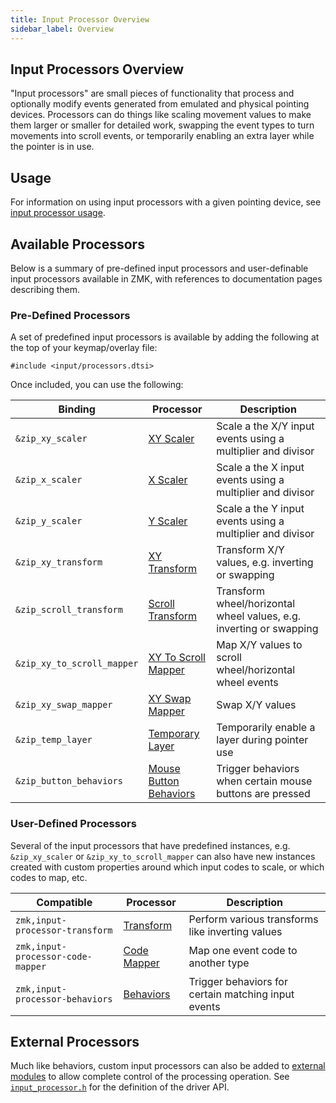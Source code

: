```yaml
---
title: Input Processor Overview
sidebar_label: Overview
---
```


## Input Processors Overview

"Input processors" are small pieces of functionality that process and optionally modify events generated from emulated and physical pointing devices. Processors can do things like scaling movement values to make them larger or smaller for detailed work, swapping the event types to turn movements into scroll events, or temporarily enabling an extra layer while the pointer is in use.

## Usage

For information on using input processors with a given pointing device, see [input processor usage](usage.md).

## Available Processors

Below is a summary of pre-defined input processors and user-definable input processors available in ZMK, with references to documentation pages describing them.

### Pre-Defined Processors

A set of predefined input processors is available by adding the following at the top of your keymap/overlay file:

```
#include <input/processors.dtsi>
```

Once included, you can use the following:

| Binding                    | Processor                                                    | Description                                                         |
| -------------------------- | ------------------------------------------------------------ | ------------------------------------------------------------------- |
| `&zip_xy_scaler`           | [XY Scaler](scaler.md#pre-defined-instances)                 | Scale a the X/Y input events using a multiplier and divisor         |
| `&zip_x_scaler`            | [X Scaler](scaler.md#pre-defined-instances)                  | Scale a the X input events using a multiplier and divisor           |
| `&zip_y_scaler`            | [Y Scaler](scaler.md#pre-defined-instances)                  | Scale a the Y input events using a multiplier and divisor           |
| `&zip_xy_transform`        | [XY Transform](transformer.md#pre-defined-instances)         | Transform X/Y values, e.g. inverting or swapping                    |
| `&zip_scroll_transform`    | [Scroll Transform](transformer.md#pre-defined-instances)     | Transform wheel/horizontal wheel values, e.g. inverting or swapping |
| `&zip_xy_to_scroll_mapper` | [XY To Scroll Mapper](code-mapper.md#pre-defined-instances)  | Map X/Y values to scroll wheel/horizontal wheel events              |
| `&zip_xy_swap_mapper`      | [XY Swap Mapper](code-mapper.md#pre-defined-instances)       | Swap X/Y values                                                     |
| `&zip_temp_layer`          | [Temporary Layer](temp-layer.md#pre-defined-instances)       | Temporarily enable a layer during pointer use                       |
| `&zip_button_behaviors`    | [Mouse Button Behaviors](behaviors.md#pre-defined-instances) | Trigger behaviors when certain mouse buttons are pressed            |

### User-Defined Processors

Several of the input processors that have predefined instances, e.g. `&zip_xy_scaler` or `&zip_xy_to_scroll_mapper` can also have new instances created with custom properties around which input codes to scale, or which codes to map, etc.

| Compatible                        | Processor                                            | Description                                         |
| --------------------------------- | ---------------------------------------------------- | --------------------------------------------------- |
| `zmk,input-processor-transform`   | [Transform](transformer.md#user-defined-instances)   | Perform various transforms like inverting values    |
| `zmk,input-processor-code-mapper` | [Code Mapper](code-mapper.md#user-defined-instances) | Map one event code to another type                  |
| `zmk,input-processor-behaviors`   | [Behaviors](behaviors.md#user-defined-instances)     | Trigger behaviors for certain matching input events |

## External Processors

Much like behaviors, custom input processors can also be added to [external modules](../../features/modules.mdx) to allow complete control of the processing operation. See [`input_processor.h`](https://github.com/zmkfirmware/zmk/blob/main/app/include/drivers/input_processor.h) for the definition of the driver API.

